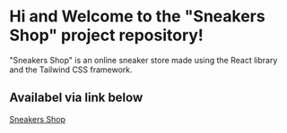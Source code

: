 # Hi and Welcome to the "Sneakers Shop" project repository!

"Sneakers Shop" is an online sneaker store made using the React library and the Tailwind CSS framework.

## Availabel via link below

[Sneakers Shop](https://kdvornichenko.github.io/Sneakers-Shop/)
